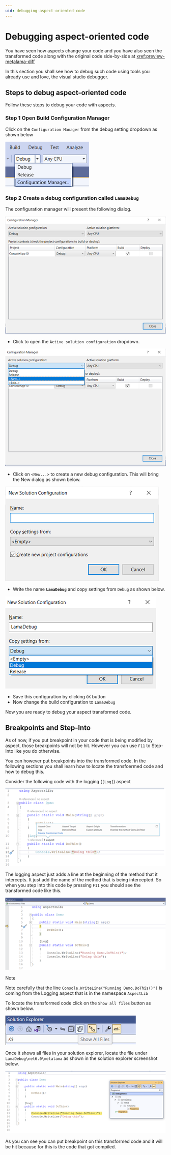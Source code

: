 ```yaml
---
uid: debugging-aspect-oriented-code
---
```


# Debugging aspect-oriented code

You have seen how aspects change your code and you have also seen the transformed code along with the original code side-by-side at <xref:preview-metalama-diff> 

In this section you shall see how to debug such code using tools you already use and love, the visual studio debugger. 

## Steps to debug aspect-oriented code 
Follow these steps to debug your code with aspects. 

### **Step 1** Open Build Configuration Manager
Click on the `Configuration Manager` from the debug setting dropdown as shown below 

![](../images/../using-aspects/images/config_manager.png)

### **Step 2** Create a debug configuration called `LamaDebug`
The configuration manager will present the following dialog. 

![](../../images/../using-aspects/images/../../quickstart/using-aspects/images/config_manager_dialog.png)

* Click to open the `Active solution configuration` dropdown. 

![](../../images/../using-aspects/images/../../quickstart/using-aspects/images/config_manager_new_config.png)

* Click on `<New...>` to create a new debug configuration. This will bring the New dialog as shown below. 

![](../../images/../using-aspects/images/../../quickstart/using-aspects/images/empty_debug_config.png)

* Write the name **`LamaDebug`** and copy settings from `Debug` as shown below. 

![](../../images/../using-aspects/images/../../quickstart/using-aspects/images/lamadebug_config.png)

* Save this configuration by clicking `OK` button 
* Now change the build configuration to `LamaDebug` 

Now you are ready to debug your aspect transformed code. 

## Breakpoints and Step-Into
As of now, if you put breakpoint in your code that is being modified by aspect, those breakpoints will not be hit. However you can use `F11` to Step-Into like you do otherwise. 

You can however put breakpoints into the transformed code. In the following sections you shall learn how to locate the transfoermed code and how to debug this. 

Consider the following code with the logging (`[Log]`) aspect 

![](../../images/../using-aspects/images/../../quickstart/using-aspects/images/aspect_debug_01.png)

The logging aspect just adds a line at the beginning of the method that it intercepts. It just add the name of the method that is being intercepted. So when you step into this code by pressing `F11` you should see the transformed code like this. 

![](../../images/../using-aspects/images/../../quickstart/using-aspects/images/aspect_debug_02.png)

> [!NOTE]
> Note carefully that the line `Console.WriteLine("Running Demo.DoThis()")` is coming from the Logging aspect that is in the namespace `AspectLib` 

To locate the transformed code click on the `Show all files` button as shown below. 


![Show_All_Files](../../images/../using-aspects/images/../../quickstart/using-aspects/images/show_all_files.png)

Once it shows all files in your solution explorer, locate the file under `LamaDebug\net6.0\metalama`  as shown in the solution explorer screenshot below.   

![](../../images/../using-aspects/images/../../quickstart/using-aspects/images/debug_transformed_code.png)

As you can see you can put breakpoint on this transformed code and it will be hit because for this is the code that got compiled. 